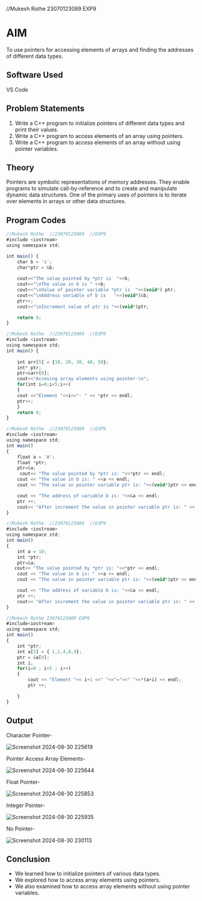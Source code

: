 //Mukesh Rothe  23070123089  EXP9
# AIM
To use pointers for accessing elements of arrays and finding the addresses of different data types.

## Software Used
VS Code

## Problem Statements
1. Write a C++ program to initialize pointers of different data types and print their values.
2. Write a C++ program to access elements of an array using pointers.
3. Write a C++ program to access elements of an array without using pointer variables.

## Theory
Pointers are symbolic representations of memory addresses. They enable programs to simulate call-by-reference and to create and manipulate dynamic data structures. One of the primary uses of pointers is to iterate over elements in arrays or other data structures.

## Program Codes

```javascript
//Mukesh Rothe  //23070123089  //EXP9
#include <iostream>
using namespace std;

int main() {
    char b = 's';
    char*ptr = &b;
   
    cout<<"The value pointed by *ptr is  "<<b;
    cout<<"\nThe value in b is " <<b;
    cout<<"\nValue of pointer variable *ptr is  "<<(void*) ptr;
    cout<<"\nAddress variable of b is   "<<(void*)&b;
    ptr++;
    cout<<"\nIncrement value of ptr is "<<(void*)ptr;

    return 0;
}
```
```javascript
//Mukesh Rothe  //23070123089  //EXP9
#include <iostream>
using namespace std;
int main() {
   
    int arr[5] = {10, 20, 30, 40, 50};
    int* ptr;
    ptr=&arr[0];
    cout<<"Accesing array elements using pointer-\n";
    for(int i=0;i<5;i++)
    {
    cout <<"Element "<<i<<"- " << *ptr << endl;
    ptr++;
    }
    return 0;
}
```
```javascript
//Mukesh Rothe  //23070123089  //EXP9
#include <iostream>
using namespace std;
int main()
{
    float a = 'A';
    float *ptr;
    ptr=&a;
     cout<< "The value pointed by *ptr is: "<<*ptr << endl;
    cout << "The value in b is: " <<a << endl;
    cout << "The value in pointer variable ptr is: "<<(void*)ptr << endl;

    cout << "The address of variable b is: "<<&a << endl;
    ptr ++;
    cout<< "After increment the value in pointer variable ptr is: " << (void*)ptr << endl;
}
```
```javascript
//Mukesh Rothe  //23070123089  //EXP9
#include <iostream>
using namespace std;
int main()
{
    int a = 10;
    int *ptr;
    ptr=&a;
   cout<< "The value pointed by *ptr is: "<<*ptr << endl;
    cout << "The value in b is: " <<a << endl;
    cout << "The value in pointer variable ptr is: "<<(void*)ptr << endl;

    cout << "The address of variable b is: "<<&a << endl;
    ptr ++;
    cout<< "After increment the value in pointer variable ptr is: " << (void*)ptr << endl;
}
```
```javascript
//Mukesh Rothe 23070123089 EXP9
#include<iostream>
using namespace std;
int main()
{
    int *ptr;
    int a[5] = { 1,2,4,8,9};
    ptr = &a[0];
    int i;
    for(i=0 ; i<5 ; i++)
    {
        cout << "Element "<< i+1 <<" "<<"="<<" "<<*(a+i) << endl;
        ptr ++;

    }
}
```
## Output
Character Pointer-

![Screenshot 2024-08-30 225619](https://github.com/user-attachments/assets/7e6f4f08-2500-4b12-8d0a-16a62205b042)

Pointer Access Array Elements-

![Screenshot 2024-08-30 225644](https://github.com/user-attachments/assets/d45268ea-7722-45dd-8158-66385f92c5ff)

Float Pointer-

![Screenshot 2024-08-30 225853](https://github.com/user-attachments/assets/725f4374-b8fc-44cb-81f1-5bf2463197c1)

Integer Pointer-

![Screenshot 2024-08-30 225935](https://github.com/user-attachments/assets/97b5a273-a76e-46fd-b6df-f0f874cbc11b)

No Pointer-

![Screenshot 2024-08-30 230113](https://github.com/user-attachments/assets/3be8ccbc-ffef-4c4c-adb4-81df1915cf9c)

## Conclusion
- We learned how to initialize pointers of various data types.
- We explored how to access array elements using pointers.
- We also examined how to access array elements without using pointer variables.
